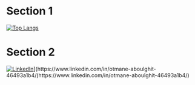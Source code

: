 # Section 1
[![Top Langs](https://github-readme-stats.vercel.app/api/top-langs/?username=otmane222&layout=compact)](https://github.com/anuraghazra/github-readme-stats)

# Section 2
[![LinkedIn](https://img.shields.io/badge/LinkedIn-Connect-blue)]([[https://www.linkedin.com/in/your-linkedin/](https://www.linkedin.com/in/otmane-aboulghit-46493a1b4/)https://www.linkedin.com/in/otmane-aboulghit-46493a1b4/)](https://www.linkedin.com/in/otmane-aboulghit-46493a1b4/)https://www.linkedin.com/in/otmane-aboulghit-46493a1b4/)
